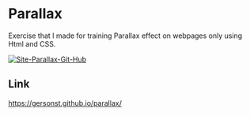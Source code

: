 # Parallax

Exercise that I made for training Parallax effect on webpages only using Html and CSS.

<a href="https://ibb.co/ChGZ0PJ"><img src="https://i.ibb.co/syYG3W5/Site-Parallax-Git-Hub.jpg" alt="Site-Parallax-Git-Hub" border="0"></a>


## Link

https://gersonst.github.io/parallax/
